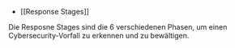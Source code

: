 
  - [[Response Stages]]

Die Resposne Stages sind die 6 verschiedenen Phasen, um einen Cybersecurity-Vorfall zu erkennen und zu bewältigen.